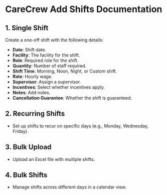 # CareCrew Add Shifts Documentation

## 1. Single Shift

Create a one-off shift with the following details:

- **Date**: Shift date.
- **Facility**: The facility for the shift.
- **Role**: Required role for the shift.
- **Quantity**: Number of staff required.
- **Shift Time**: Morning, Noon, Night, or Custom shift.
- **Rate**: Hourly wage.
- **Supervisor**: Assign a supervisor.
- **Incentives**: Select whether incentives apply.
- **Notes**: Add notes.
- **Cancellation Guarantee**: Whether the shift is guaranteed.

## 2. Recurring Shifts

- Set up shifts to recur on specific days (e.g., Monday, Wednesday, Friday).

## 3. Bulk Upload

- Upload an Excel file with multiple shifts.

## 4. Bulk Shifts

- Manage shifts across different days in a calendar view.
